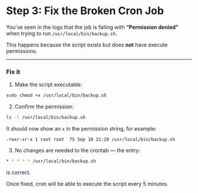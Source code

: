 # Step 3: Fix the Broken Cron Job

You’ve seen in the logs that the job is failing with **“Permission denied”** when trying to run `/usr/local/bin/backup.sh`.

This happens because the script exists but does **not** have execute permissions.

---

### Fix it

1. Make the script executable:

```bash
sudo chmod +x /usr/local/bin/backup.sh
```

2. Confirm the permission:

```bash
ls -l /usr/local/bin/backup.sh
```

It should now show an `x` in the permission string, for example:

```
-rwxr-xr-x 1 root root  75 Sep 18 21:20 /usr/local/bin/backup.sh
```

3. No changes are needed to the crontab — the entry:

```bash
* * * * * /usr/local/bin/backup.sh
```

is correct.

Once fixed, cron will be able to execute the script every 5 minutes.
